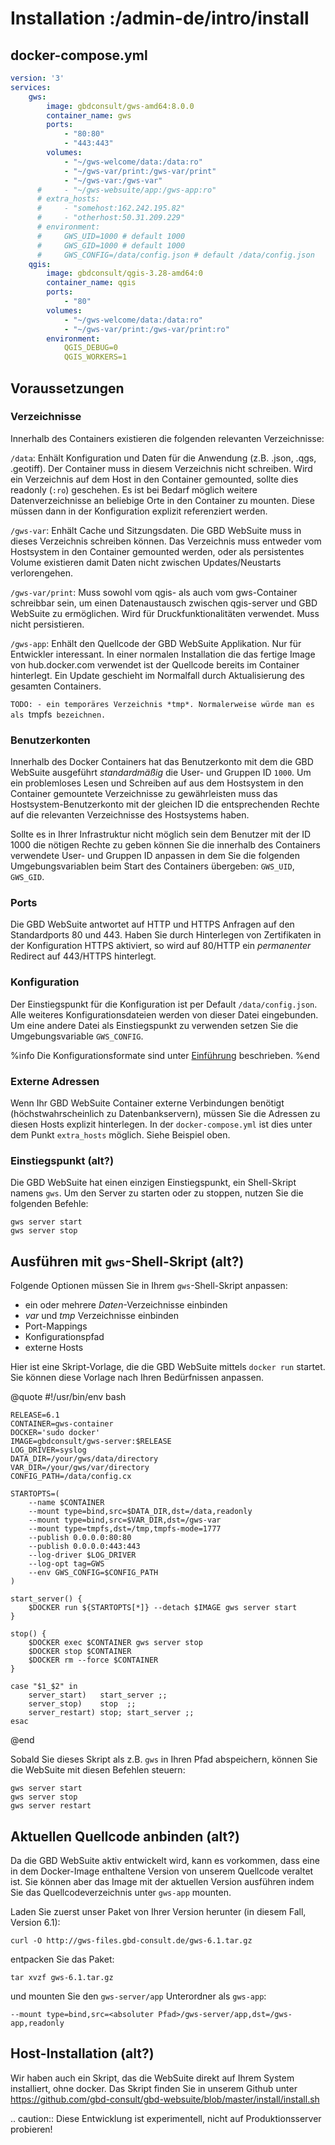 # Installation :/admin-de/intro/install

## docker-compose.yml

```yaml
version: '3'
services:
    gws:
        image: gbdconsult/gws-amd64:8.0.0
        container_name: gws
        ports:
            - "80:80"
            - "443:443"
        volumes:
            - "~/gws-welcome/data:/data:ro"
            - "~/gws-var/print:/gws-var/print"
            - "~/gws-var:/gws-var"
      #     - "~/gws-websuite/app:/gws-app:ro"
      # extra_hosts:
      # 	- "somehost:162.242.195.82"
      # 	- "otherhost:50.31.209.229"
      # environment:
      #     GWS_UID=1000 # default 1000
      #     GWS_GID=1000 # default 1000
      #     GWS_CONFIG=/data/config.json # default /data/config.json
    qgis:
        image: gbdconsult/qgis-3.28-amd64:0
        container_name: qgis
        ports:
            - "80"
        volumes:
            - "~/gws-welcome/data:/data:ro"
            - "~/gws-var/print:/gws-var/print:ro"
        environment:
            QGIS_DEBUG=0
            QGIS_WORKERS=1
```

## Voraussetzungen

### Verzeichnisse

Innerhalb des Containers existieren die folgenden relevanten Verzeichnisse:

`/data`: Enhält Konfiguration und Daten für die Anwendung (z.B. .json, .qgs, .geotiff). Der Container muss in diesem Verzeichnis nicht schreiben. Wird ein Verzeichnis auf dem Host in den Container gemounted, sollte dies readonly (`:ro`) geschehen. Es ist bei Bedarf möglich weitere Datenverzeichnisse an beliebige Orte in den Container zu mounten. Diese müssen dann in der Konfiguration explizit referenziert werden.

`/gws-var`: Enhält Cache und Sitzungsdaten. Die GBD WebSuite muss in dieses Verzeichnis schreiben können. Das Verzeichnis muss entweder vom Hostsystem in den Container gemounted werden, oder als persistentes Volume existieren damit Daten nicht zwischen Updates/Neustarts verlorengehen.

`/gws-var/print`: Muss sowohl vom qgis- als auch vom gws-Container schreibbar sein, um einen Datenaustausch zwischen qgis-server und GBD WebSuite zu ermöglichen. Wird für Druckfunktionalitäten verwendet. Muss nicht persistieren.

`/gws-app`: Enhält den Quellcode der GBD WebSuite Applikation. Nur für Entwickler interessant. In einer normalen Installation die das fertige Image von hub.docker.com verwendet ist der Quellcode bereits im Container hinterlegt. Ein Update geschieht im Normalfall durch Aktualisierung des gesamten Containers.

`TODO: - ein temporäres Verzeichnis *tmp*. Normalerweise würde man es als `tmpfs` bezeichnen.`

### Benutzerkonten

Innerhalb des Docker Containers hat das Benutzerkonto mit dem die GBD WebSuite ausgeführt *standardmäßig* die User- und Gruppen ID `1000`. Um ein problemloses Lesen und Schreiben auf aus dem Hostsystem in den Container gemountete Verzeichnisse zu gewährleisten muss das Hostsystem-Benutzerkonto mit der gleichen ID die entsprechenden Rechte auf die relevanten Verzeichnisse des Hostsystems haben.

Sollte es in Ihrer Infrastruktur nicht möglich sein dem Benutzer mit der ID 1000 die nötigen Rechte zu geben können Sie die innerhalb des Containers verwendete User- und Gruppen ID anpassen in dem Sie die folgenden Umgebungsvariablen beim Start des Containers übergeben: `GWS_UID`, `GWS_GID`.

### Ports

Die GBD WebSuite antwortet auf HTTP und HTTPS Anfragen auf den Standardports 80 und 443. Haben Sie durch Hinterlegen von Zertifikaten in der Konfiguration HTTPS aktiviert, so wird auf 80/HTTP ein *permanenter* Redirect auf 443/HTTPS hinterlegt.

### Konfiguration

Der Einstiegspunkt für die Konfiguration ist per Default `/data/config.json`. Alle weiteres Konfigurationsdateien werden von dieser Datei eingebunden.
Um eine andere Datei als Einstiegspunkt zu verwenden setzen Sie die Umgebungsvariable `GWS_CONFIG`.

%info
 Die Konfigurationsformate sind unter [Einführung](/admin-de/config-introduction/konfigurationsformate) beschrieben.
%end

### Externe Adressen

Wenn Ihr GBD WebSuite Container externe Verbindungen benötigt (höchstwahrscheinlich zu Datenbankservern), müssen Sie die Adressen zu diesen Hosts explizit hinterlegen.
In der `docker-compose.yml` ist dies unter dem Punkt `extra_hosts` möglich. Siehe Beispiel oben.



### Einstiegspunkt (alt?)

Die GBD WebSuite hat einen einzigen Einstiegspunkt, ein Shell-Skript namens `gws`. Um den Server zu starten oder zu stoppen, nutzen Sie die folgenden Befehle:

    gws server start
    gws server stop

## Ausführen mit `gws`-Shell-Skript (alt?)

Folgende Optionen müssen Sie in Ihrem `gws`-Shell-Skript anpassen:

- ein oder mehrere *Daten*-Verzeichnisse einbinden
- *var* und *tmp* Verzeichnisse einbinden
- Port-Mappings
- Konfigurationspfad
- externe Hosts

Hier ist eine Skript-Vorlage, die die GBD WebSuite mittels `docker run` startet. Sie können diese Vorlage nach Ihren Bedürfnissen anpassen.

@quote
    #!/usr/bin/env bash

    RELEASE=6.1
    CONTAINER=gws-container
    DOCKER='sudo docker'
    IMAGE=gbdconsult/gws-server:$RELEASE
    LOG_DRIVER=syslog
    DATA_DIR=/your/gws/data/directory
    VAR_DIR=/your/gws/var/directory
    CONFIG_PATH=/data/config.cx

    STARTOPTS=(
        --name $CONTAINER
        --mount type=bind,src=$DATA_DIR,dst=/data,readonly
        --mount type=bind,src=$VAR_DIR,dst=/gws-var
        --mount type=tmpfs,dst=/tmp,tmpfs-mode=1777
        --publish 0.0.0.0:80:80
        --publish 0.0.0.0:443:443
        --log-driver $LOG_DRIVER
        --log-opt tag=GWS
        --env GWS_CONFIG=$CONFIG_PATH
    )

    start_server() {
        $DOCKER run ${STARTOPTS[*]} --detach $IMAGE gws server start
    }

    stop() {
        $DOCKER exec $CONTAINER gws server stop
        $DOCKER stop $CONTAINER
        $DOCKER rm --force $CONTAINER
    }

    case "$1_$2" in
        server_start)   start_server ;;
        server_stop)    stop  ;;
        server_restart) stop; start_server ;;
    esac
@end

Sobald Sie dieses Skript als z.B. `gws` in Ihren Pfad abspeichern, können Sie die WebSuite mit diesen Befehlen steuern:

    gws server start
    gws server stop
    gws server restart

## Aktuellen Quellcode anbinden (alt?)

Da die GBD WebSuite aktiv entwickelt wird, kann es vorkommen, dass eine in dem Docker-Image enthaltene Version von unserem Quellcode veraltet ist. Sie können aber das Image mit der aktuellen Version ausführen indem Sie das Quellcodeverzeichnis unter `gws-app` mounten.

Laden Sie zuerst unser Paket von Ihrer Version herunter (in diesem Fall, Version 6.1):

    curl -O http://gws-files.gbd-consult.de/gws-6.1.tar.gz

entpacken Sie das Paket:

    tar xvzf gws-6.1.tar.gz

und mounten Sie den `gws-server/app` Unterordner als `gws-app`:

    --mount type=bind,src=<absoluter Pfad>/gws-server/app,dst=/gws-app,readonly

## Host-Installation (alt?)

Wir haben auch ein Skript, das die WebSuite direkt auf Ihrem System installiert, ohne docker. Das Skript finden Sie in unserem Github unter https://github.com/gbd-consult/gbd-websuite/blob/master/install/install.sh

.. caution:: Diese Entwicklung ist experimentell, nicht auf Produktionsserver probieren!
